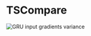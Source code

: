# TSCompare
 


![GRU input gradients variance](https://github.com/ethan-r-gallup/TSCompare/assets/80715482/8412175f-9add-4945-afc6-dfede2fa1813)
